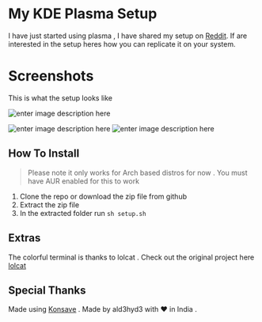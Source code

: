 # My KDE Plasma Setup

I have just started using plasma , I have shared my setup on [Reddit](https://www.reddit.com/r/ManjaroLinux/comments/p97y60/using_plasma_for_the_first_time_been_on_manjaro/). If are interested in the setup heres how you can replicate it on your system. 

# Screenshots

This is what the setup looks like 

![enter image description here](https://preview.redd.it/f9oxru0oyui71.jpg?width=1366&format=pjpg&auto=webp&s=a70865b6a50a50dcce0cc7348cd761ca5db5b502)

![enter image description here](https://preview.redd.it/tvu8ju0oyui71.jpg?width=1366&format=pjpg&auto=webp&s=7cd4dc9b776fc5077ee82bc25306abab8d3e120c)
![enter image description here](https://preview.redd.it/g8admw0oyui71.jpg?width=1366&format=pjpg&auto=webp&s=e13b1ad8987611d8928013753f2cded522ed245a)
## How To Install

> Please note it only works for Arch based distros for now .
> You must have AUR enabled for this to work

 1. Clone the repo or download the zip file from github 
 2. Extract the zip file 
 3. In the extracted folder run `sh setup.sh`

## Extras 
The colorful terminal is thanks to lolcat .
Check out the original project here [lolcat](https://github.com/busyloop/lolcat)

## Special Thanks 
Made using [Konsave](https://github.com/Prayag2/konsave) . 
Made by ald3hyd3 with ❤ in India .
